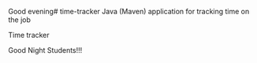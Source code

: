 Good evening# time-tracker
Java (Maven) application for tracking time on the job

Time tracker

Good Night Students!!!

